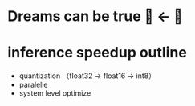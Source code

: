 # Dreams can be true 🐇 <- 🐢  
# inference speedup outline  
* quantization （float32 -> float16 -> int8）
* paralelle
* system level optimize
